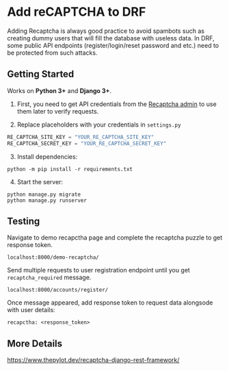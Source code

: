 # Add reCAPTCHA to DRF

Adding Recaptcha is always good practice to avoid spambots such as creating dummy users that will fill the database with useless data. In DRF, some public API endpoints (register/login/reset password and etc.) need to be protected from such attacks.

## Getting Started

Works on **Python 3+** and **Django 3+**.

1. First, you need to get API credentials from the [Recaptcha admin](https://www.google.com/recaptcha/admin/create) to use them later to verify requests.

2. Replace placeholders with your credentials in `settings.py`

```python
RE_CAPTCHA_SITE_KEY = "YOUR_RE_CAPTCHA_SITE_KEY"
RE_CAPTCHA_SECRET_KEY = "YOUR_RE_CAPTCHA_SECRET_KEY"
```

3. Install dependencies:

```
python -m pip install -r requirements.txt
```

4. Start the server:

```
python manage.py migrate
python manage.py runserver
```

## Testing

Navigate to demo recapctha page and complete the recaptcha puzzle to get response token.

```
localhost:8000/demo-recaptcha/
```

Send multiple requests to user registration endpoint until you get `recaptcha_required` message.

```
localhost:8000/accounts/register/
```

Once message appeared, add response token to request data alongsode with user details:

```
recapctha: <response_token>
```

## More Details

https://www.thepylot.dev/recaptcha-django-rest-framework/
